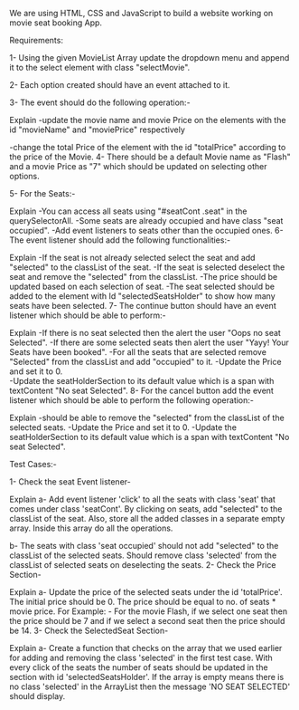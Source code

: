 We are using HTML, CSS and JavaScript to build a website working on movie seat booking App.


Requirements:

1- Using the given MovieList Array update the dropdown menu and append it to the select element with class "selectMovie".

2- Each option created should have an event attached to it.

3- The event should do the following operation:-


Explain
-update the movie name and movie Price on the elements with the id "movieName"  and "moviePrice" respectively

-change the total Price of the element with the id "totalPrice" according to the price of the Movie.
4- There should be a default Movie name as "Flash" and a movie Price as "7" which should be updated on selecting other options.

5- For the Seats:-


Explain
-You can access all seats using "#seatCont .seat" in the querySelectorAll.
-Some seats are already occupied and have class "seat occupied".
-Add event listeners to seats other than the occupied ones.
6- The event listener should add the following functionalities:-


Explain
-If the seat is not already selected select the seat and add "selected" to the classList of the seat.
-If the seat is selected deselect the seat and remove the "selected" from the classList.
-The price should be updated based on each selection of seat.
-The seat selected should be added to the element with Id "selectedSeatsHolder" to show how many seats have been selected.
7- The continue button should have an event listener which should be able to perform:-


Explain
-If there is no seat selected then the alert the user "Oops no seat Selected".
-If there are some selected seats then alert the user "Yayy! Your Seats have been booked".
-For all the seats that are selected remove "Selected" from the classList and add "occupied" to it.
-Update the Price and set it to 0.</br>
-Update the seatHolderSection to its default value which is a span with textContent "No seat Selected".
8- For the cancel button add the event listener which should be able to perform the following operation:-


Explain
-should be able to remove the "selected" from the classList of the selected seats.
-Update the Price and set it to 0.
-Update the seatHolderSection to its default value which is a span with textContent "No seat Selected".

Test Cases:-

1- Check the seat Event listener-


Explain
a- Add event listener 'click' to all the seats with class 'seat' that comes under class 'seatCont'. By clicking on seats, add "selected" to the classList of the seat. Also, store all the added classes in a separate empty array. Inside this array do all the operations. 

b- The seats with class 'seat occupied' should not add "selected" to the classList of the selected seats. Should remove class 'selected' from the classList of selected seats on deselecting the seats. 
2- Check the Price Section-


Explain
a- Update the price of the selected seats under the id 'totalPrice'. The initial price should be 0. The price should be equal to no. of seats * movie price. For Example: - For the movie Flash, if we select one seat then the price should be 7 and if we select a second seat then the price should be 14. 
3- Check the SelectedSeat Section-


Explain
a-  Create a function that checks on the array that we used earlier for adding and removing the class 'selected' in the first test case. With every click of the seats the number of seats should be updated in the section with id 'selectedSeatsHolder'. If the array is empty means there is no class 'selected' in the ArrayList then the message 'NO SEAT SELECTED' should display. 
